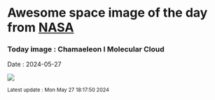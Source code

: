 
# Awesome space image of the day from [NASA](https://api.nasa.gov/)

### Today image : Chamaeleon I Molecular Cloud
Date : 2024-05-27

![](https://apod.nasa.gov/apod/image/2405/Cederblad111-110_1024.jpg)

<small>Latest update : Mon May 27 18:17:50 2024</small>
        